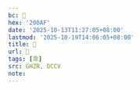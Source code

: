 ```yaml
---
bc: 𠂯
hex: '200AF'
date: '2025-10-13T11:27:05+08:00'
lastmod: '2025-10-19T14:06:05+08:00'
title: 󰕝
url: 󰕝
tags: [乖]
src: GHZR, DCCV
note:
---
```

